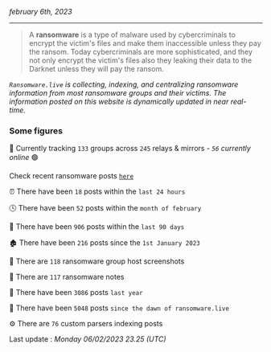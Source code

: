 _february 6th, 2023_

---

> A **ransomware** is a type of malware used by cybercriminals to encrypt the victim's files and make them inaccessible unless they pay the ransom. Today cybercriminals are more sophisticated, and they not only encrypt the victim's files also they leaking their data to the Darknet unless they will pay the ransom.


_`Ransomware.live` is collecting, indexing, and centralizing ransomware information from most ransomware groups and their victims. The information posted on this website is dynamically updated in near real-time._

### Some figures 

🔎 Currently tracking `133` groups across `245` relays & mirrors - _`56` currently online_ 🟢

Check recent ransomware posts [`here`](recentposts.md)


⏰ There have been `18` posts within the `last 24 hours`

🕓 There have been `52` posts within the `month of february`

📅 There have been `906` posts within the `last 90 days`

🏚 There have been `216` posts since the `1st January 2023`

📸 There are `118` ransomware group host screenshots

📝 There are `117` ransomware notes

🚀 There have been `3086` posts `last year`

🐣 There have been `5048` posts `since the dawn of ransomware.live`

⚙️ There are `76` custom parsers indexing posts



Last update : _Monday 06/02/2023 23.25 (UTC)_

